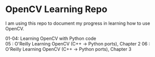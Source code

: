 # OpenCV Learning Repo

I am using this repo to document my progress in learning how to use OpenCV.

01-04: Learning OpenCV with Python code  
05   : O'Reilly Learning OpenCV (C++ -> Python ports), Chapter 2
06   : O'Reilly Learning OpenCV (C++ -> Python ports), Chapter 3
